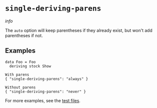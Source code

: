 # `single-deriving-parens`

$info$

The `auto` option will keep parentheses if they already exist, but won't add parentheses if not.

## Examples

```fourmolu-example-input
data Foo = Foo
  deriving stock Show
```
```fourmolu-example-tab
With parens
{ "single-deriving-parens": "always" }
```
```fourmolu-example-tab
Without parens
{ "single-deriving-parens": "never" }
```

For more examples, see the [test files](https://github.com/fourmolu/fourmolu/tree/main/data/fourmolu/single-deriving-parens).
